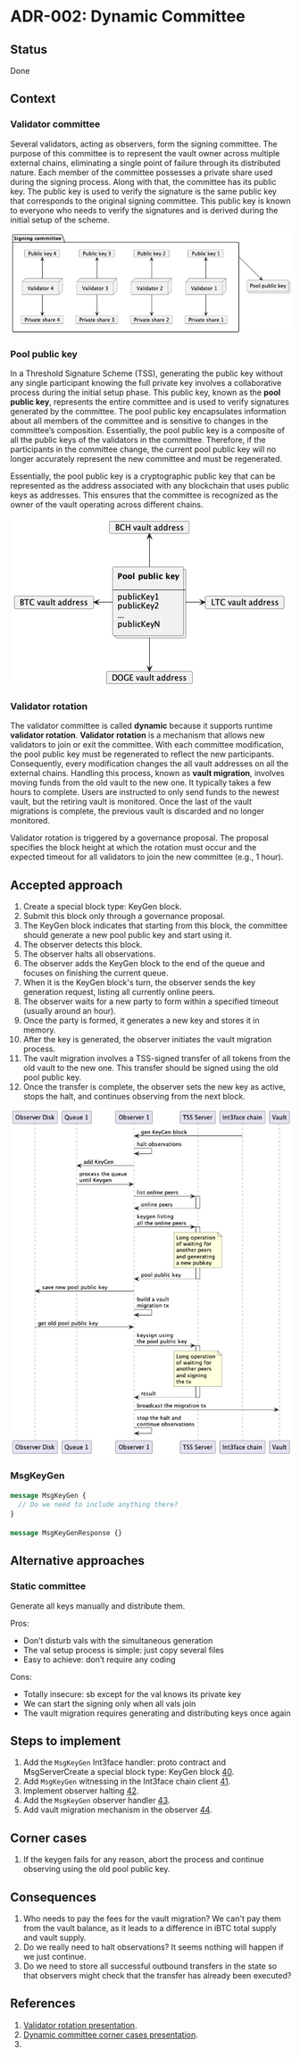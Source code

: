 # ADR-002: Dynamic Committee

## Status

Done

## Context

### Validator committee

Several validators, acting as observers, form the signing committee. The purpose of this committee is to represent the vault owner across multiple external chains, eliminating a single point of failure through its distributed nature. Each member of the committee possesses a private share used during the signing process. Along with that, the committee has its public key. The public key is used to verify the signature is the same public key that corresponds to the original signing committee. This public key is known to everyone who needs to verify the signatures and is derived during the initial setup of the scheme.

![tss_committee](../../static/img/ADR/adr002/tss_committee.png)

### Pool public key

In a Threshold Signature Scheme (TSS), generating the public key without any single participant knowing the full private key involves a collaborative process during the initial setup phase. This public key, known as the **pool public key**, represents the entire committee and is used to verify signatures generated by the committee. The pool public key encapsulates information about all members of the committee and is sensitive to changes in the committee’s composition. Essentially, the pool public key is a composite of all the public keys of the validators in the committee. Therefore, if the participants in the committee change, the current pool public key will no longer accurately represent the new committee and must be regenerated.

Essentially, the pool public key is a cryptographic public key that can be represented as the address associated with any blockchain that uses public keys as addresses. This ensures that the committee is recognized as the owner of the vault operating across different chains.

![pool_public_key](../../static/img/ADR/adr002/pool_public_key.png)


### Validator rotation

The validator committee is called **dynamic** because it supports runtime **validator rotation**. **Validator rotation** is a mechanism that allows new validators to join or exit the committee. With each committee modification, the pool public key must be regenerated to reflect the new participants. Consequently, every modification changes the all vault addresses on all the external chains. Handling this process, known as **vault migration**, involves moving funds from the old vault to the new one. It typically takes a few hours to complete. Users are instructed to only send funds to the newest vault, but the retiring vault is monitored. Once the last of the vault migrations is complete, the previous vault is discarded and no longer monitored.

Validator rotation is triggered by a governance proposal. The proposal specifies the block height at which the rotation must occur and the expected timeout for all validators to join the new committee (e.g., 1 hour).

## Accepted approach

1. Create a special block type: KeyGen block.
2. Submit this block only through a governance proposal.
3. The KeyGen block indicates that starting from this block, the committee should generate a new pool public key and start using it.
4. The observer detects this block.
5. The observer halts all observations.
6. The observer adds the KeyGen block to the end of the queue and focuses on finishing the current queue.
7. When it is the KeyGen block's turn, the observer sends the key generation request, listing all currently online peers.
8. The observer waits for a new party to form within a specified timeout (usually around an hour).
9. Once the party is formed, it generates a new key and stores it in memory.
10. After the key is generated, the observer initiates the vault migration process.
11. The vault migration involves a TSS-signed transfer of all tokens from the old vault to the new one. This transfer should be signed using the old pool public key.
12. Once the transfer is complete, the observer sets the new key as active, stops the halt, and continues observing from the next block.

![keygen](../../static/img/ADR/adr002/key_generation.png)

### MsgKeyGen

```protobuf
message MsgKeyGen {
  // Do we need to include anything there?
}

message MsgKeyGenResponse {}
```

## Alternative approaches

### Static committee
Generate all keys manually and distribute them.

Pros:
* Don’t disturb vals with the simultaneous generation
* The val setup process is simple: just copy several files
* Easy to achieve: don’t require any coding

Cons:
* Totally insecure: sb except for the val knows its private key
* We can start the signing only when all vals join
* The vault migration requires generating and distributing keys once again

## Steps to implement

1. Add the `MsgKeyGen` Int3face handler: proto contract and MsgServerCreate a special block type: KeyGen block [40](https://github.com/Int3facechain/bridge/issues/40).
2. Add `MsgKeyGen` witnessing in the Int3face chain client [41](https://github.com/Int3facechain/bridge/issues/41).
3. Implement observer halting [42](https://github.com/Int3facechain/bridge/issues/42).
4. Add the `MsgKeyGen` observer handler [43](https://github.com/Int3facechain/bridge/issues/43).
5. Add vault migration mechanism in the observer [44](https://github.com/Int3facechain/bridge/issues/44).

## Corner cases

1. If the keygen fails for any reason, abort the process and continue observing using the old pool public key.

## Consequences

1. Who needs to pay the fees for the vault migration? We can't pay them from the vault balance, as it leads to a difference in iBTC total supply and vault supply.
2. Do we really need to halt observations? It seems nothing will happen if we just continue.
3. Do we need to store all successful outbound transfers in the state so that observers might check that the transfer has already been executed?

## References

1. [Validator rotation presentation](../validators/validator-rotation.pdf).
2. [Dynamic committee corner cases presentation](../validators/dynamic-committee-corner-cases.pdf).
3. 